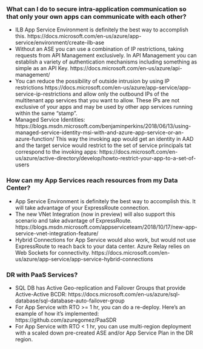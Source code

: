 <h3>What can I do to secure intra-application communication so that only your own apps can communicate with each other?</h3>
<ul>
<li>ILB App Service Environment is definitely the best way to accomplish this. https://docs.microsoft.com/en-us/azure/app-service/environment/create-ilb-ase
<li>Without an ASE you can use a combination of IP restrictions, taking requests from API Management exclusively.  In API Management you can establish a variety of authentication mechanisms including something as simple as an API Key. https://docs.microsoft.com/en-us/azure/api-management/
<li>You can reduce the possibility of outside intrusion by using IP restrictions https://docs.microsoft.com/en-us/azure/app-service/app-service-ip-restrictions
and allow only the outbound IPs of the multitenant app services that you want to allow.  These IPs are not exclusive of your apps and may be used by other app services running within the same “stamp”.
<li>Managed Service Identities: https://blogs.msdn.microsoft.com/benjaminperkins/2018/06/13/using-managed-service-identity-msi-with-and-azure-app-service-or-an-azure-function/
This way the invoking app would get an identity in AAD and the target service would restrict to the set of service principals tat correspond to the invoking apps:
https://docs.microsoft.com/en-us/azure/active-directory/develop/howto-restrict-your-app-to-a-set-of-users
</ul>
<h3>How can my App Services reach resources from my Data Center?</h3>
<ul>
<li>App Service Environment is definitely the best way to accomplish this.  It will take advantage of your ExpressRoute connection.
<li>The new VNet Integration (now in preview) will also support this scenario and take advantage of ExpressRoute. 
https://blogs.msdn.microsoft.com/appserviceteam/2018/10/17/new-app-service-vnet-integration-feature/
<li>Hybrid Connections for App Service would also work, but would not use ExpressRoute to reach back to your data center.  Azure Relay relies on Web Sockets for connectivity. https://docs.microsoft.com/en-us/azure/app-service/app-service-hybrid-connections
</ul>
<h3>DR with PaaS Services?</h3>
<ul>
<li>SQL DB has Active Geo-replication and Failover Groups that provide Active-Active BCDR:
https://docs.microsoft.com/en-us/azure/sql-database/sql-database-auto-failover-group
<li>For App Service with RTO >= 1 hr, you can do a re-deploy.  Here’s an example of how it’s implemented: https://github.com/azuregomez/PaaSDR
<li>For App Service with RTO < 1 hr, you can use multi-region deployment with a scaled down pre-created ASE and/or App Service Plan in the DR region.
</ul>